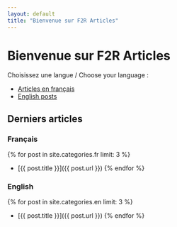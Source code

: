 ```yaml
---
layout: default
title: "Bienvenue sur F2R Articles"
---
```


# Bienvenue sur F2R Articles

Choisissez une langue / Choose your language :

- [Articles en français](/fr/)
- [English posts](/en/)

## Derniers articles

### Français
{% for post in site.categories.fr limit: 3 %}
- [{{ post.title }}]({{ post.url }})
{% endfor %}

### English
{% for post in site.categories.en limit: 3 %}
- [{{ post.title }}]({{ post.url }})
{% endfor %}
